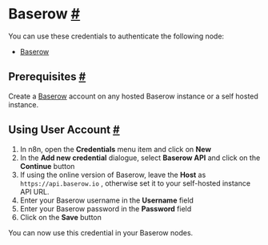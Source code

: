 


 Baserow
 [#](#baserow "Permanent link")
=========================================



 You can use these credentials to authenticate the following node:
 


* [Baserow](/integrations/builtin/app-nodes/n8n-nodes-base.baserow/)



 Prerequisites
 [#](#prerequisites "Permanent link")
-----------------------------------------------------



 Create a
 [Baserow](https://baserow.io/) 
 account on any hosted Baserow instance
or a self hosted instance.
 



 Using User Account
 [#](#using-user-account "Permanent link")
---------------------------------------------------------------


1. In n8n, open the
 **Credentials** 
 menu item and click on
 **New**
2. In the
 **Add new credential** 
 dialogue, select
 **Baserow API** 
 and click on the
 **Continue** 
 button
3. If using the online version of Baserow, leave the
 **Host** 
 as
 `https://api.baserow.io` 
 , otherwise set it to your self-hosted instance API URL.
4. Enter your Baserow username in the
 **Username** 
 field
5. Enter your Baserow password in the
 **Password** 
 field
6. Click on the
 **Save** 
 button



 You can now use this credential in your Baserow nodes.
 




